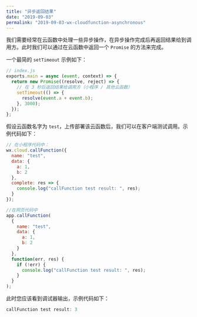 ```yaml
---
title: "异步返回结果"
date: "2019-09-03"
permalink: "2019-09-03-wx-cloudfunction-asynchronous"
---
```



我们需要经常在云函数中处理一些异步操作，在异步操作完成后再返回结果给到调用方。此时我们可以通过在云函数中返回一个 `Promise` 的方法来完成。

一个最简的 `setTimeout` 示例如下：

```js
// index.js
exports.main = async (event, context) => {
  return new Promise((resolve, reject) => {
    // 在 3 秒后返回结果给调用方（小程序 / 其他云函数）
    setTimeout(() => {
      resolve(event.a + event.b);
    }, 3000);
  });
};
```

假设云函数名字为 `test`，上传部署该云函数后，我们可以在客户端测试调用。示例代码如下：

```js
// 在小程序代码中：
wx.cloud.callFunction({
  name: "test",
  data: {
    a: 1,
    b: 2
  },
  complete: res => {
    console.log("callFunction test result: ", res);
  }
});

//在网页代码中
app.callFunction(
  {
    name: "test",
    data: {
      a: 1,
      b: 2
    }
  },
  function(err, res) {
    if (!err) {
      console.log("callFunction test result: ", res);
    }
  }
);
```

此时您应该看到调试器输出，示例代码如下：

```js
callFunction test result: 3
```
